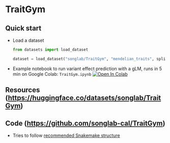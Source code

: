 # TraitGym

## Quick start
- Load a dataset
    ```python
    from datasets import load_dataset
    
    dataset = load_dataset("songlab/TraitGym", "mendelian_traits", split="test")
    ```
- Example notebook to run variant effect prediction with a gLM, runs in 5 min on Google Colab: `TraitGym.ipynb` [![Open In Colab](https://colab.research.google.com/assets/colab-badge.svg)](https://colab.research.google.com/github/songlab-cal/TraitGym/blob/main/TraitGym.ipynb)

## Resources (https://huggingface.co/datasets/songlab/TraitGym)

## Code (https://github.com/songlab-cal/TraitGym)
- Tries to follow [recommended Snakemake structure](https://snakemake.readthedocs.io/en/stable/snakefiles/deployment.html)
